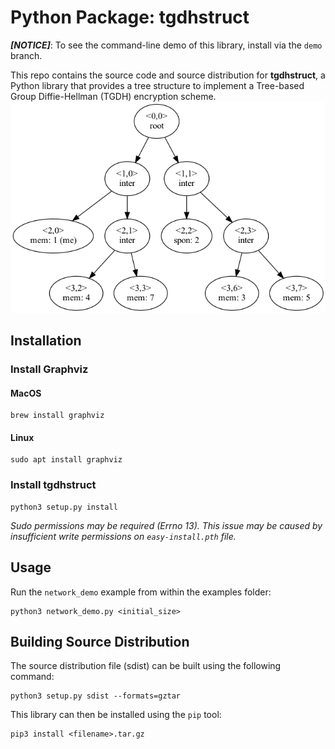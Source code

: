 # Python Package: tgdhstruct
***[NOTICE]***: To see the command-line demo of this library, install via the `demo` branch.

This repo contains the source code and source distribution for **tgdhstruct**, a Python library that provides a tree structure to implement a Tree-based Group Diffie-Hellman (TGDH) encryption scheme.
![Tree Image](docs/assets/tree_export.png)
## Installation
### Install Graphviz
#### MacOS
```
brew install graphviz
```
#### Linux
```
sudo apt install graphviz
```
### Install tgdhstruct
```
python3 setup.py install
```
*Sudo permissions may be required (Errno 13). This issue may be caused by insufficient write permissions on `easy-install.pth` file.*
## Usage
Run the `network_demo` example from within the examples folder:
```
python3 network_demo.py <initial_size>
```
## Building Source Distribution
The source distribution file (sdist) can be built using the following command:
```
python3 setup.py sdist --formats=gztar
```
This library can then be installed using the `pip` tool:
```
pip3 install <filename>.tar.gz
```
